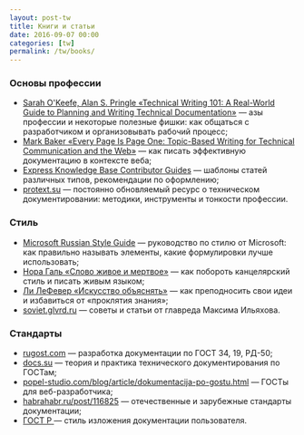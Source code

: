 ```yaml
---
layout: post-tw
title: Книги и статьи
date: 2016-09-07 00:00
categories: [tw]
permalink: /tw/books/
---
```


### Основы профессии
- [Sarah O'Keefe, Alan S. Pringle «Technical Writing 101: A Real-World Guide to Planning and Writing Technical Documentation»](https://www.amazon.com/Technical-Writing-101-Real-World-Documentation/dp/097047332X) — азы профессии и некоторые полезные фишки: как общаться с разработчиком и организовывать рабочий процесс;
- [Mark Baker «Every Page Is Page One: Topic-Based Writing for Technical Communication and the Web»](https://www.amazon.com/Every-Page-One-Topic-Based-Communication/dp/1937434281) — как писать эффективную документацию в контексте веба;
- [Express Knowledge Base Contributor Guides](https://experts.missouristate.edu/display/KB/Knowledge+Base+Contributor+Guides) — шаблоны статей различных типов, рекомендации по оформлению;
- [protext.su](https://protext.su/pro/blog/) — постоянно обновляемый ресурс о техническом документировании: методики, инструменты и тонкости профессии.

### Стиль
- [Microsoft Russian Style Guide](https://www.google.ru/url?sa=t&rct=j&q=&esrc=s&source=web&cd=1&ved=0ahUKEwiUvdmYpKTWAhULJJoKHawPAOsQFggnMAA&url=http%3A%2F%2Fdownload.microsoft.com%2Fdownload%2Fa%2Ff%2F3%2Faf3d2fa6-f0ca-4398-9bca-3e6aec644e10%2Frus-rus-StyleGuide.pdf&usg=AFQjCNGS3fDDSUQbCxSlo2pPZnshKVzWJg) — руководство по стилю от Microsoft: как правильно называть элементы, какие формулировки лучше использовать;
- [Нора Галь «Слово живое и мертвое»](https://www.ozon.ru/context/detail/id/3365636/) — как побороть канцелярский стиль и писать живым языком;
- [Ли ЛеФевер «Искусство объяснять»](http://www.mann-ivanov-ferber.ru/books/paperbook/art-explanation/) — как преподносить свои идеи и избавиться от «проклятия знания»;
- [soviet.glvrd.ru](https://soviet.glvrd.ru/) — советы и статьи от главреда Максима Ильяхова.

### Стандарты
- [rugost.com](http://www.rugost.com/) — разработка документации по ГОСТ 34, 19, РД-50;
- [docs.su](http://tdocs.su/stati) — теория и практика технического документирования по ГОСТам;
- [popel-studio.com/blog/article/dokumentacija-po-gostu.html](http://popel-studio.com/blog/article/dokumentacija-po-gostu.html) — ГОСТы для веб-разработчика;
- [habrahabr.ru/post/116825](https://habrahabr.ru/post/116825/) — отечественные и зарубежные стандарты документации;
- [ГОСТ Р ](http://philosoft-services.com/standard/gostr_project_styleguide_071207.pdf)— cтиль изложения документации пользователя.